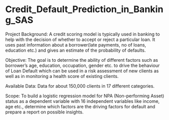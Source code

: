# Credit_Default_Prediction_in_Banking_SAS


Project Background: 
A credit scoring model is typically used in banking to help with the decision of whether to accept or reject a particular loan. It uses 
past information about a borrower(late payments, no of loans, education etc.) and gives an estimate of the probability of defaults.

Objective: 
The goal is to determine the ability of different factors such as borrower’s age, education, occupation, gender etc. to drive the behaviour of Loan Default which can be used in a risk assessment of new clients as well as in monitoring a health score of existing clients.

Available Data: 
Data for about 150,000 clients in 17 different categories.                                                                            

Scope: 
To build a logistic regression model for NPA (Non-performing Asset) status as a dependent variable with 16 independent variables 
like income, age etc., determine which factors are the driving factors for default and prepare a report on possible insights.
